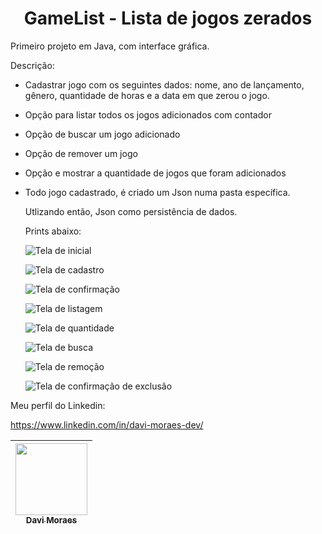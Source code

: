 <h1 align="center"> GameList - Lista de jogos zerados </h1>

Primeiro projeto em Java, com interface gráfica.

Descrição:
* Cadastrar jogo com os seguintes dados: nome, ano de lançamento, gênero, quantidade de horas e a data em que zerou o jogo.
* Opção para listar todos os jogos adicionados com contador
* Opção de buscar um jogo adicionado
* Opção de remover um jogo
* Opção e mostrar a quantidade de jogos que foram adicionados
* Todo jogo cadastrado, é criado um Json numa pasta específica.

  Utlizando então, Json como persistência de dados.

  Prints abaixo:

  ![Tela de inicial](https://github.com/WiiinchesteR/gamelist/blob/master/Screenshots/tela%20inicial.png)

  ![Tela de cadastro](https://github.com/WiiinchesteR/gamelist/blob/master/Screenshots/tela%20de%20cadastro.png)

  ![Tela de confirmação](https://github.com/WiiinchesteR/gamelist/blob/master/Screenshots/tela%20de%20confirma%C3%A7%C3%A3o.png)

   ![Tela de listagem](https://github.com/WiiinchesteR/gamelist/blob/master/Screenshots/tela%20que%20lista%20os%20jogos%20adicionados.png)

  ![Tela de quantidade](https://github.com/WiiinchesteR/gamelist/blob/master/Screenshots/tela%20que%20mostra%20a%20quantidade%20de%20jogos%20adicionados.png)

  ![Tela de busca](https://github.com/WiiinchesteR/gamelist/blob/master/Screenshots/tela%20para%20buscar%20os%20jogos.png)

  ![Tela de remoção](https://github.com/WiiinchesteR/gamelist/blob/master/Screenshots/tela%20de%20remo%C3%A7%C3%A3o.png)

  ![Tela de confirmação de exclusão](https://github.com/WiiinchesteR/gamelist/blob/master/Screenshots/confirma%C3%A7%C3%A3o%20de%20exclus%C3%A3o.png)
  

Meu perfil do Linkedin:

https://www.linkedin.com/in/davi-moraes-dev/

| [<img loading="lazy" src="https://avatars.githubusercontent.com/u/195828744?v=4" width=115><br><sub>Davi Moraes</sub>](https://github.com/WiiinchesteR)
| :---: |
